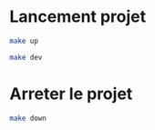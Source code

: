 # Lancement projet

```bash
make up
```
```bash
make dev
```

# Arreter le projet
```bash
make down
```